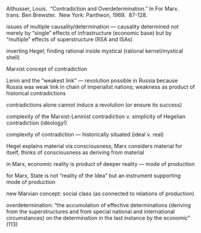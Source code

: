 Althusser, Louis.  “Contradiction and Overdetermination.” In For Marx.  trans. Ben Brewster.  New York: Pantheon, 1969.  87-128.


issues of multiple causality/determination — causality determined not merely by “single” effects of infrastructure (economic base) but by “multiple” effects of superstructure (RSA and ISAs)

inverting Hegel; finding rational inside mystical (rational kernel/mystical shell)

Marxist concept of contradiction

Lenin and the “weakest link” — revolution possible in Russia because Russia was weak link in chain of imperialist nations; weakness as product of historical contradictions

contradictions alone cannot induce a revolution (or ensure its success)

complexity of the Marxist-Leninist contradiction v. simplicity of Hegelian contradiction (ideology!)

complexity of contradiction — historically situated (ideal v. real)

Hegel explains material via consciousness; Marx considers material for itself, thinks of consciousness as deriving from material

in Marx, economic reality is product of deeper reality — mode of production

for Marx, State is not “reality of the Idea” but an instrument supporting mode of production

new Marxian concept: social class (as connected to relations of production)

overdetermination: “the accumulation of effective determinations (deriving from the superstructures and from special national and international circumstances) on the determination in the last instance by the economic” (113)
